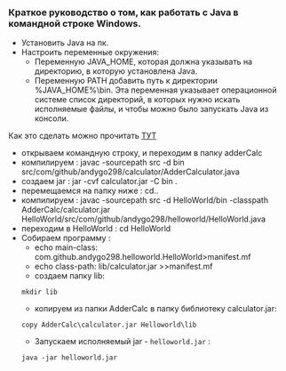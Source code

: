 ### Краткое руководство о том, как работать с Java в командной строке Windows.

* Установить Java на пк.
* Настроить переменные окружения:
	* Переменную JAVA_HOME, которая должна указывать на директорию, в которую установлена Java. 
	* Переменную PATH добавить путь к директории %JAVA_HOME%\bin. Эта переменная указывает операционной системе список директорий, в которых нужно искать исполняемые файлы, и чтобы можно было запускать Java из консоли.

Как это сделать можно прочитать [ТУТ](https://developernotes.ru/java/ustanovka-java-jdk-v-windows-i-linux-peremennaya-path-i-java-home)

* открываем командную строку, и переходим в папку adderCalc
* компилируем :
	 javac -sourcepath src -d bin src/com/github/andygo298/calculator/AdderCalculator.java
* создаем jar :
	 jar -cvf calculator.jar -C bin .
* перемещаемся на папку ниже :
	cd..
* компилируем :
	javac -sourcepath src -d HelloWorld/bin -classpath AdderCalc/calculator.jar HelloWorld/src/com/github/andygo298/helloworld/HelloWorld.java
* переходим в HelloWorld :
	cd HelloWorld
* Собираем программу :
	* echo main-class: com.github.andygo298.helloworld.HelloWorld>manifest.mf
	* echo class-path: lib/calculator.jar >>manifest.mf
	* создаем папку lib:
	```
	mkdir lib
	```
	* копируем из папки AdderCalc в папку библиотеку calculator.jar:
	```
	copy AdderCalc\calculator.jar Helloworld\lib
	```
	* Запускаем исполняемый jar - ```helloworld.jar``` :
 	```
	java -jar helloworld.jar
	```